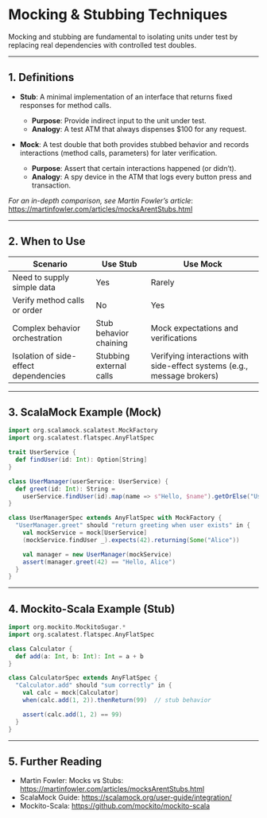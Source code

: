 # Mocking & Stubbing Techniques

Mocking and stubbing are fundamental to isolating units under test by replacing real dependencies with controlled test doubles.

---

## 1. Definitions

- **Stub**: A minimal implementation of an interface that returns fixed responses for method calls.  
  - **Purpose**: Provide indirect input to the unit under test.  
  - **Analogy**: A test ATM that always dispenses \$100 for any request.

- **Mock**: A test double that both provides stubbed behavior and records interactions (method calls, parameters) for later verification.  
  - **Purpose**: Assert that certain interactions happened (or didn’t).  
  - **Analogy**: A spy device in the ATM that logs every button press and transaction.

*For an in-depth comparison, see Martin Fowler’s article*:  
https://martinfowler.com/articles/mocksArentStubs.html

---

## 2. When to Use

| Scenario                        | Use Stub                     | Use Mock                                |
|---------------------------------|------------------------------|-----------------------------------------|
| Need to supply simple data      | Yes                          | Rarely                                  |
| Verify method calls or order    | No                           | Yes                                     |
| Complex behavior orchestration   | Stub behavior chaining       | Mock expectations and verifications     |
| Isolation of side-effect dependencies | Stubbing external calls   | Verifying interactions with side-effect systems (e.g., message brokers) |

---

## 3. ScalaMock Example (Mock)

```scala
import org.scalamock.scalatest.MockFactory
import org.scalatest.flatspec.AnyFlatSpec

trait UserService {
  def findUser(id: Int): Option[String]
}

class UserManager(userService: UserService) {
  def greet(id: Int): String =
    userService.findUser(id).map(name => s"Hello, $name").getOrElse("User not found")
}

class UserManagerSpec extends AnyFlatSpec with MockFactory {
  "UserManager.greet" should "return greeting when user exists" in {
    val mockService = mock[UserService]
    (mockService.findUser _).expects(42).returning(Some("Alice"))

    val manager = new UserManager(mockService)
    assert(manager.greet(42) == "Hello, Alice")
  }
}
```

---

## 4. Mockito-Scala Example (Stub)

```scala
import org.mockito.MockitoSugar.*
import org.scalatest.flatspec.AnyFlatSpec

class Calculator {
  def add(a: Int, b: Int): Int = a + b
}

class CalculatorSpec extends AnyFlatSpec {
  "Calculator.add" should "sum correctly" in {
    val calc = mock[Calculator]
    when(calc.add(1, 2)).thenReturn(99)  // stub behavior

    assert(calc.add(1, 2) == 99)
  }
}
```

---

## 5. Further Reading

- Martin Fowler: Mocks vs Stubs: https://martinfowler.com/articles/mocksArentStubs.html  
- ScalaMock Guide: https://scalamock.org/user-guide/integration/  
- Mockito-Scala: https://github.com/mockito/mockito-scala  
